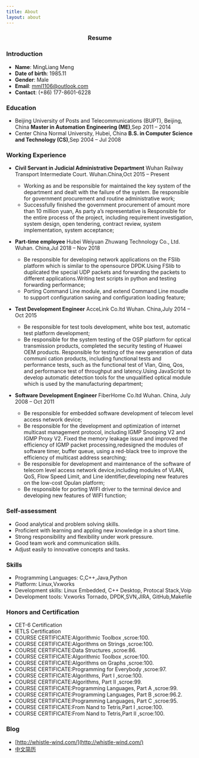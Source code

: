 ```yaml
---
title: About
layout: about
---
```


### **$$\text{Resume}$$**

### Introduction
+ **Name**: MingLiang Meng
+ **Date of birth**: 1985.11
+ **Gender**: Male
+ **Email**: mml1106@outlook.com
+ **Contact**: (+86) 177-8601-6228

### Education
+ Beijing University of Posts and Telecommunications (BUPT), Beijing, China
**Master in Automation Engineering (ME)**,Sep 2011 – 2014
+ Center China Normal University, Hubei, China
**B.S. in Computer Science and Technology (CS)**,Sep 2004 – Jul 2008
### Working Experience
+ **Civil Servant in Judicial Administrative Department**
Wuhan Railway Transport Intermediate Court. Wuhan.China,Oct 2015 – Present
    + Working as and be responsible for maintained the key system of the department and dealt with the failure of the system. Be responsible for government procurement and routine administrative work;
    + Successfully finished the government procurement of amount more than 10 million yuan, As party a’s representative is Responsible for the entire process of the project, including requirement investigation, system design, open tendering, contract review, system implementation, system acceptance;
+ **Part-time employee**
Hubei Weiyuan Zhuwang Technology Co., Ltd. Wuhan. China,Jul 2018 – Nov 2018
  + Be responsible for developing network applications on the FSlib platform which is similar to the opensource DPDK.Using FSlib to duplicated the special UDP packets and forwarding the packets to different applications.Writing test scripts in python and testing forwarding performance;
  + Porting Command Line module, and extend Command Line moudle to support configuration saving and configuration loading feature;

+ **Test Development Engineer**
AcceLink Co.ltd Wuhan. China,July 2014 – Oct 2015
    + Be responsible for test tools development, white box test, automatic test platform development;
    + Be responsible for the system testing of the OSP platform for optical transmission products, completed the security testing of Huawei OEM products. Responsible for testing of the new generation of data communi cation products, including functional tests and performance tests, such as the functional test of Vlan, Qinq, Qos, and performance test of throughput and latency.Using JavaScript to develop automatic detection tools for the unqualified optical module which is used by the manufacturing department;
  
+ **Software Development Engineer**
FiberHome Co.ltd Wuhan. China, July 2008 – Oct 2011
    + Be responsible for embedded software development of telecom level access network device;
    + Be responsible for the development and optimization of internet multicast management protocol, including IGMP Snooping V2 and IGMP Proxy V2. Fixed the memory leakage issue and improved the efficiency of IGMP packet processing,redesigned the modules of software timer, buffer queue, using a red-black tree to improve the efficiency of multicast address searching;
    + Be responsible for development and maintenance of the software of telecom level access network device,including modules of VLAN, QoS, Flow Speed Limit, and Line
    identifier,developing new features on the low-cost Opulan platform;
    + Be responsible for porting WIFI driver to the terminal device and developing new
    features of WIFI function;

### Self-assessment
+ Good analytical and problem solving skills.
+ Proficient with learning and appling new knowledge in a short time.
+ Strong responsibility and flexibility under work pressure.
+ Good team work and communication skills.
+ Adjust easily to innovative concepts and tasks.

### Skills
+ Programming Languages: C,C++,Java,Python
+ Platform: Linux,Vxworks
+ Development skills: Linux Embedded, C++ Desktop, Protocal Stack,Voip
+ Development tools: Vxworks Tornado, DPDK,SVN,JIRA, GitHub,Makefile

### Honors and Certification
+ CET-6 Certification
+ IETLS Certification
+ COURSE CERTIFICATE:Algorithmic Toolbox ,scroe:100.
+ COURSE CERTIFICATE:Algorithms on Strings ,scroe:100.
+ COURSE CERTIFICATE:Data Structures ,scroe:86.
+ COURSE CERTIFICATE:Algorithmic Toolbox ,scroe:100.
+ COURSE CERTIFICATE:Algorithms on Graphs ,scroe:100.
+ COURSE CERTIFICATE:Programming for Everybody ,scroe:97.
+ COURSE CERTIFICATE:Algorithms, Part I ,scroe:100.
+ COURSE CERTIFICATE:Algorithms, Part II ,scroe:99.
+ COURSE CERTIFICATE:Programming Languages, Part A ,scroe:99.
+ COURSE CERTIFICATE:Programming Languages, Part B ,scroe:96.2.
+ COURSE CERTIFICATE:Programming Languages, Part C ,scroe:95.
+ COURSE CERTIFICATE:From Nand to Tetris,Part I ,scroe:100.
+ COURSE CERTIFICATE:From Nand to Tetris,Part II ,scroe:100.

### Blog
+ [http://whistle-wind.com/](http://whistle-wind.com/)
+ [中文简历](https://docs.qq.com/pdf/DQXp6S3ZnekVQUU1S?)
